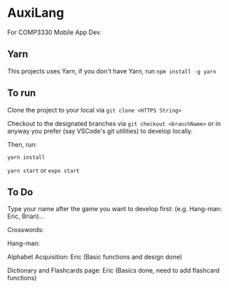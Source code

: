 # AuxiLang

For COMP3330 Mobile App Dev.

## Yarn

This projects uses Yarn, if you don't have Yarn, run `npm install -g yarn`

## To run

Clone the project to your local via `git clone <HTTPS String>`

Checkout to the designated branches via `git checkout <branchName>` or in anyway you prefer (say VSCode's git utilities) to develop locally.

Then, run:

`yarn install`

`yarn start` or `expo start`

## To Do

Type your name after the game you want to develop first: (e.g. Hang-man: Eric, Brian)...

Crosswords:

Hang-man:

Alphabet Acquisition: Eric (Basic functions and design done)

Dictionary and Flashcards page: Eric (Basics done, need to add flashcard functions)
